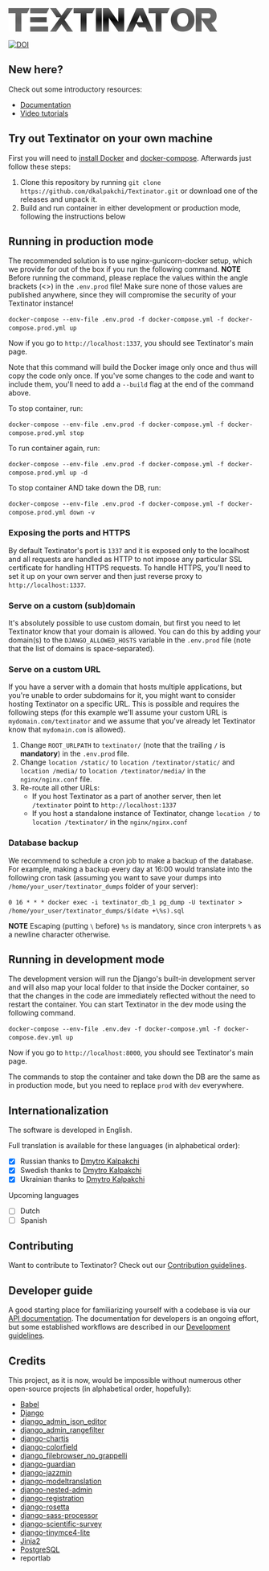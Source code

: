 ![Textinator logo](https://github.com/dkalpakchi/Textinator/raw/master/docs/source/logo.png "Textinator")

[![DOI](https://zenodo.org/badge/192495914.svg)](https://zenodo.org/badge/latestdoi/192495914)

## New here?
Check out some introductory resources:
  - [Documentation](https://textinator.readthedocs.io/en/latest/)
  - [Video tutorials](https://www.youtube.com/channel/UCUVbyJJFIUwfl129FGhPGJw)

## Try out Textinator on your own machine
First you will need to [install Docker](https://docs.docker.com/engine/install/) and [docker-compose](https://docs.docker.com/compose/install/). Afterwards just follow these steps:
 1. Clone this repository by running `git clone https://github.com/dkalpakchi/Textinator.git` or download one of the releases and unpack it.
 2. Build and run container in either development or production mode, following the instructions below

## Running in production mode
The recommended solution is to use nginx-gunicorn-docker setup, which we provide for out of the box if you run the following command. **NOTE** Before running the command, please replace the values within the angle brackets (<>) in the `.env.prod` file! Make sure none of those values are published anywhere, since they will compromise the security of your Textinator instance!

`docker-compose --env-file .env.prod -f docker-compose.yml -f docker-compose.prod.yml up`

Now if you go to `http://localhost:1337`, you should see Textinator's main page.

Note that this command will build the Docker image only once and thus will copy the code only once. If you've some changes to the code and want to include them, you'll need to add a `--build` flag at the end of the command above.

To stop container, run:

`docker-compose --env-file .env.prod -f docker-compose.yml -f docker-compose.prod.yml stop`

To run container again, run:

`docker-compose --env-file .env.prod -f docker-compose.yml -f docker-compose.prod.yml up -d`

To stop container AND take down the DB, run:

`docker-compose --env-file .env.prod -f docker-compose.yml -f docker-compose.prod.yml down -v`

### Exposing the ports and HTTPS
By default Textinator's port is `1337` and it is exposed only to the localhost and all requests are handled as HTTP to not impose any particular SSL certificate for handling HTTPS requests. To handle HTTPS, you'll need to set it up on your own server and then just reverse proxy to `http://localhost:1337`.

### Serve on a custom (sub)domain
It's absolutely possible to use custom domain, but first you need to let Textinator know that your domain is allowed. You can do this by adding your domain(s) to the `DJANGO_ALLOWED_HOSTS` variable in the `.env.prod` file (note that the list of domains is space-separated).

### Serve on a custom URL
If you have a server with a domain that hosts multiple applications, but you're unable to order subdomains for it, you might want to consider hosting Textinator on a specific URL. This is possible and requires the following steps (for this example we'll assume your custom URL is `mydomain.com/textinator` and we assume that you've already let Textinator know that `mydomain.com` is allowed).

1. Change `ROOT_URLPATH` to `textinator/` (note that the trailing `/` is **mandatory**) in the `.env.prod` file.
2. Change `location /static/` to `location /textinator/static/` and `location /media/` to `location /textinator/media/` in the `nginx/nginx.conf` file.
3. Re-route all other URLs:
	  - If you host Textinator as a part of another server, then let `/textinator` point to `http://localhost:1337`
	  - If you host a standalone instance of Textinator, change `location /` to `location /textinator/` in the `nginx/nginx.conf`

### Database backup
We recommend to schedule a cron job to make a backup of the database. For example, making a backup every day at 16:00 would translate into the following cron task (assuming you want to save your dumps into `/home/your_user/textinator_dumps` folder of your server):

`0 16 * * * docker exec -i textinator_db_1 pg_dump -U textinator > /home/your_user/textinator_dumps/$(date +\%s).sql`

**NOTE** Escaping (putting `\` before) `%s` is mandatory, since cron interprets `%` as a newline character otherwise.

## Running in development mode
The development version will run the Django's built-in development server and will also map your local folder to that inside the Docker container, so that the changes in the code are immediately reflected without the need to restart the container. You can start Textinator in the dev mode using the following command.

`docker-compose --env-file .env.dev -f docker-compose.yml -f docker-compose.dev.yml up`

Now if you go to `http://localhost:8000`, you should see Textinator's main page.

The commands to stop the container and take down the DB are the same as in production mode, but you need to replace `prod` with `dev` everywhere.

## Internationalization

The software is developed in English.

Full translation is available for these languages (in alphabetical order):

  - [x] Russian thanks to [Dmytro Kalpakchi](https://github.com/dkalpakchi)
  - [x] Swedish thanks to [Dmytro Kalpakchi](https://github.com/dkalpakchi)
  - [x] Ukrainian thanks to [Dmytro Kalpakchi](https://github.com/dkalpakchi)

Upcoming languages
  - [ ] Dutch
  - [ ] Spanish

## Contributing
Want to contribute to Textinator? Check out our [Contribution guidelines](https://github.com/dkalpakchi/Textinator/blob/master/CONTRIBUTING.md).

## Developer guide

A good starting place for familiarizing yourself with a codebase is via our [API documentation](https://textinator.readthedocs.io/en/latest/api.html). The documentation for developers is an ongoing effort, but some established workflows are described in our [Development guidelines](https://github.com/dkalpakchi/Textinator/blob/master/DEVELOPING.md).

## Credits
This project, as it is now, would be impossible without numerous other open-source projects (in alphabetical order, hopefully):
  - [Babel](http://babel.pocoo.org/en/latest/)
  - [Django](https://www.djangoproject.com/)
  - [django_admin_json_editor](https://github.com/abogushov/django-admin-json-editor)
  - [django_admin_rangefilter](https://github.com/silentsokolov/django-admin-rangefilter)
  - [django-chartjs](https://github.com/peopledoc/django-chartjs)
  - [django-colorfield](https://github.com/fabiocaccamo/django-colorfield)
  - [django_filebrowser_no_grappelli](https://github.com/smacker/django-filebrowser-no-grappelli)
  - [django-guardian](https://github.com/django-guardian/django-guardian)
  - [django-jazzmin](https://github.com/farridav/django-jazzmin)
  - [django-modeltranslation](https://github.com/deschler/django-modeltranslation)
  - [django-nested-admin](https://github.com/theatlantic/django-nested-admin)
  - [django-registration](https://github.com/ubernostrum/django-registration/)
  - [django-rosetta](https://pypi.org/project/django-rosetta/)
  - [django-sass-processor](https://github.com/jrief/django-sass-processor)
  - [django-scientific-survey](https://github.com/dkalpakchi/django-scientific-survey)
  - [django-tinymce4-lite](https://github.com/romanvm/django-tinymce4-lite)
  - [Jinja2](https://jinja2docs.readthedocs.io/en/stable/)
  - [PostgreSQL](https://www.postgresql.org/)
  - reportlab
